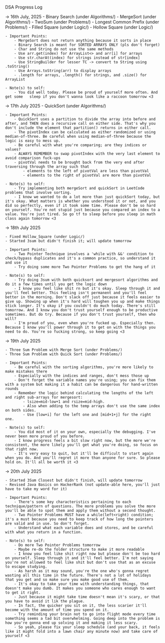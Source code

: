 DSA Progress Log

-> 16th July, 2025
    - Binary Search (under Algorithms/)
    - MergeSort (under Algorithms/)
    - TwoSum (under Problems/)
    - Longest Common Prefix (under Problems/)
    - Filled Square (under Logic/)
    - Hollow Square (under Logic/)

    - Important Points:
        - MergeSort does not return anything because it sorts in place
        - Binary Search is meant for SORTED ARRAYS ONLY (pls don't forget)
        - Char and String do not use the same methods 
        - Use arr.get(index) for ArrayList<> and arr[i] for arrays
        - Use str.charAt(index) for strings instead of str[index]
        - Use StringBuilder for lesser TC -> convert to String using .toString()
        - Use Arrays.toString(arr) to display arrays
        - .length for arrays, .length() for strings, and .size() for ArrayList
    
    - Note(s) to self:
        - You did well today. Please be proud of yourself more often. And get some   sleep if you don't wanna look like a raccoon tomorrow <3

        
-> 17th July 2025
    - QuickSort (under Algorithms/)

    - Important Points:
        - QuickSort uses a partition to divide the array into before and after, and THEN does a recursive call on either side. That's why you don't include the element that partition() returns in either call.
        - The pivotIndex can be calculated as either randomized or using median-of-three. Be careful when using median-of-three because the logic is easy to mess up.
        - Be careful with what you're comparing; are they indices or values?
        - ALWAYS REMEMBER to swap pivotIndex with the very last element to avoid comparison fuck-ups
        - pivotVal needs to be brought back from the very end after traversing through the array such that 
            - elements to the left of pivotVal are less than pivotVal
            - elements to the right of pivotVal are more than pivotVal

    - Note(s) to self:
        - Try implementing both mergeSort and quickSort in LeetCode problems that involve sorting.
        - I know we wanted to do a lot more than just quickSort today, but it's okay. What matters is whether you understood it or not, and you did so perfectly, even if it took some time. Please don't be so hard on yourself. You're not stupid just because you compared an index to a value. You're just tired. So go tf to sleep before you sleep in math class again tomorrow <3

-> 18th July 2025

    - Fixed Hollow_Square (under Logic/)
    - Started 3sum but didn't finish it; will update tomorrow

    - Important Points:
        - Two Pointer Technique involves a 'while with &&' condition to check/bypass duplicates and it's a common practice, so understand it and use it
        - Try doing some more Two Pointer Problems to get the hang of it

    - Note(s) to self:
        - Try doing 3sum with both quicksort and mergesort algorithms and do it a few times until you get the logic down
        - I know you feel like shit rn but it's okay. Sleep through it and you'll feel better. This feeling isn't permanent and you'll feel better in the morning. Don't slack off just because it feels easier to give up. Showing up when it's hard will toughen you up and make things stick longer. It's okay if you couldn't do much today. There's still tomorrow. And I know you don't trust yourself enough to be productive sometimes. But do try. Because if you don't trust yourself, then who will?
        - I'm proud of you, even when you're fucked up. Especially then. Because I know you'll power through it to get on with the things you need to do. You're so fucking strong, so keep going <3

        

-> 19th July 2025
    
    - Three Sum Problem with Merge Sort (under Problems/)
    - Three Sum Problem with Quick Sort (under Problems/)

    - Important Points:
        - Be careful with the sorting algorithms, you're more likely to make mistakes there
        - Especially with the indices and ranges, don't mess those up
        - Don't forget the variable names you're using; you can fix them with a system but making it a habit can be dangerous for hand-written rounds
        - Remember the logic behind calculating the lengths of the left and right sub-arrays for mergesort:
            - lsize=mid-low+1 and rsize=mid-high. 
            - Also when adding to the temp arrays don't use the same index on both sides. 
            - Use [low+i] for the left one and [mid+1+j] for the right one.
    
    - Note(s) to self:
        - You did most of it on your own, especially the debugging. I've never been more proud of you before. 
        - I know progress feels a bit slow right now, but the more we're consistent, the more likely you'll get what you're doing, so focus on that right now.
        - It's very easy to quit, but it'll be difficult to start again when you do. And you'll regret it more than anyone for sure. So please hold on. It'll all be worth it <3

-> 20th July 2025

    - Started 3Sum Closest but didn't finish, will update tomorrow
    - Revised Java Basics on HackerRank (not update-able here, you'll just have to take my word for it)

    - Important Points:
        - There's some key characteristics pertaining to each technique/pattern of questions. The more problems you solve the more you'll be able to spot them and apply them without a second thought.
        - Two Pointer Problems MUST have a while(left<right) condition; it's a must because you need to keep track of how long the pointers are valid and in use. So don't forget.
        - Understand what each variable does and stores, and be careful with what you return in a function. 

    - Note(s) to self:
        - Do more Two Pointer Problems tomorrow
        - Maybe re-do the folder structure to make it more readable
        - I know you feel like shit right now but please don't be too hard on yourself. Sleep through it and it'll feel better. I'm not saying you're not allowed to feel like shit but don't use that as an excuse to escape studying.
        - As harsh as it may sound, you're the one who's gonna regret wasting all this time in the future. There's not a lot of holidays that you get and so make sure you make good use of them. 
        - It's okay to take your time with understanding things, that doesn't make you dumb. It makes you someone who cares enough to want to get it right. 
        - Just because it might take time doesn't mean it's scary, or that you have to avoid it lik the plague. 
        - In fact, the quicker you sit on it, the less scarier it'll become with the amount of time you spend on it.
        - Try reminding your brain not to go into flight mode every time something seems a tad bit overwhelming. Going deep into the problem is how you're gonna end up solving it and making it less scary.
        - So yeah, please fix your sleep schedule (and your back, it feels like it might fold into a lawn chair any minute now) and take care of yourself <3 

    